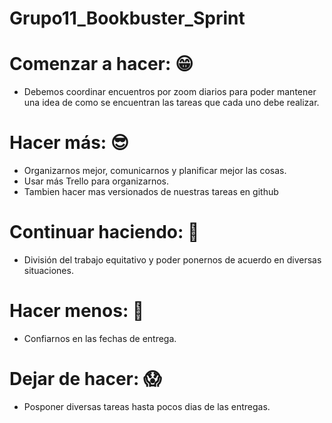 # Grupo11_Bookbuster_Sprint

# Comenzar a hacer:  😁
- Debemos coordinar encuentros por zoom diarios para poder mantener una idea de como se encuentran las tareas que cada uno debe realizar.

# Hacer más: 😎
- Organizarnos mejor, comunicarnos y planificar mejor las cosas.
- Usar más Trello para organizarnos.
- Tambien hacer mas versionados de nuestras tareas en github

# Continuar haciendo: 🦾
- División del trabajo equitativo y poder ponernos de acuerdo en diversas situaciones.

# Hacer menos: 🤔
- Confiarnos en las fechas de entrega.

# Dejar de hacer: 😱
- Posponer diversas tareas hasta pocos dias de las entregas. 
